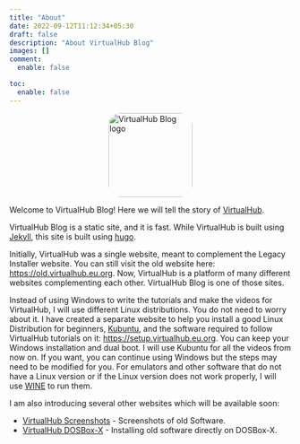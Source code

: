 ```yaml
---
title: "About"
date: 2022-09-12T11:12:34+05:30
draft: false
description: "About VirtualHub Blog"
images: []
comment:
  enable: false

toc:
  enable: false
---
```


<style>
img {
  border-radius: 15%;
  height: 150px;
  display: block;
  margin: auto auto;
  }
</style>

![VirtualHub Blog logo](/images/logo.svg)

Welcome to VirtualHub Blog! Here we will tell the story of [VirtualHub](https://virtualhub.eu.org).

VirtualHub Blog is a static site, and it is fast. While VirtualHub is built using [Jekyll](https://jekyllrb.com/), this site is built using [hugo](https://gohugo.io/).

Initially, VirtualHub was a single website, meant to complement the Legacy Installer website. You can still visit the old website here: <https://old.virtualhub.eu.org>. Now, VirtualHub is a platform of many different websites complementing each other. VirtualHub Blog is one of those sites.

Instead of using Windows to write the tutorials and make the videos for VirtualHub, I will use different Linux distributions. You do not need to worry about it. I have created a separate website to help you install a good Linux Distribution for beginners,  [Kubuntu](https://kubuntu.org), and the software required to follow VirtualHub tutorials on it: <https://setup.virtualhub.eu.org>. You can keep your Windows installation and dual boot. I will use Kubuntu for all the videos from now on. If you want, you can continue using Windows but the steps may need to be modified for you. For emulators and other software that do not have a Linux version or if the Linux version does not work properly, I will use [WINE](https://www.winehq.org/) to run them.

I am also introducing several other websites which will be available soon:

- [VirtualHub Screenshots](https://screenshots.virtualhub.eu.org) - Screenshots of old Software.
- [VirtualHub DOSBox-X](https://dosbox-x.virtualhub.eu.org) - Installing old software directly on DOSBox-X.
